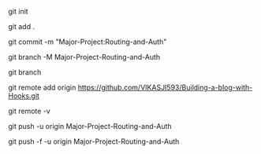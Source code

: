 git init

git add .

git commit -m "Major-Project:Routing-and-Auth"

git branch -M Major-Project-Routing-and-Auth

git branch

git remote add origin https://github.com/VIKASJI593/Building-a-blog-with-Hooks.git

git remote -v

git push -u origin Major-Project-Routing-and-Auth

git push -f -u origin Major-Project-Routing-and-Auth
